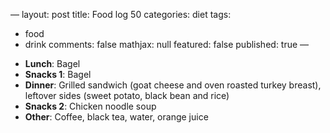 —
layout: post
title: Food log 50
categories: diet
tags: 
  - food
  - drink
comments: false
mathjax: null
featured: false
published: true
—

* **Lunch**: Bagel
* **Snacks 1**: Bagel
* **Dinner**: Grilled sandwich (goat cheese and oven roasted turkey breast), leftover sides (sweet potato, black bean and rice)
* **Snacks 2**: Chicken noodle soup
* **Other**: Coffee, black tea, water, orange juice
